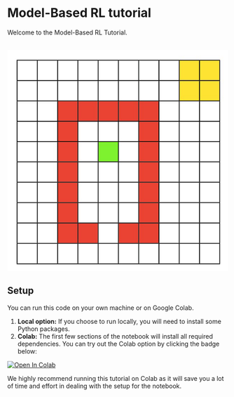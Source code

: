 # Model-Based RL tutorial

Welcome to the Model-Based RL Tutorial.
<br>
<br>

<img src="https://github.com/NeuromatchAcademy/course-content/blob/main/tutorials/static/W3D4_Tutorial4_QuentinsWorld.png?raw=true">


## Setup

You can run this code on your own machine or on Google Colab.

1. **Local option:** If you choose to run locally, you will need to install some Python packages.
2. **Colab:** The first few sections of the notebook will install all required dependencies. You can try out the Colab option by clicking the badge below:

[![Open In Colab](https://colab.research.google.com/assets/colab-badge.svg)](https://colab.research.google.com/github/CLAIR-LAB-TECHNION/CLAI/blob/main/tutorials/model-based_tutorial/Model_Based.ipynb)


We highly recommend running this tutorial on Colab as it will save you a lot of time and effort in dealing with the setup for the notebook.

